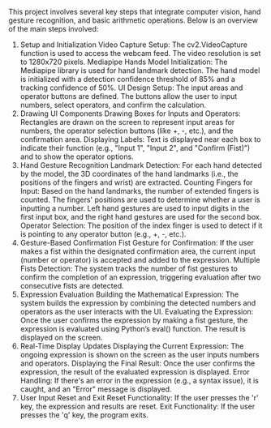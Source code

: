 This project involves several key steps that integrate computer vision, hand gesture recognition, and basic arithmetic operations. Below is an overview of the main steps involved:

1. Setup and Initialization
  Video Capture Setup: The cv2.VideoCapture function is used to access the webcam feed. The video resolution is set to 1280x720 pixels.
  Mediapipe Hands Model Initialization: The Mediapipe library is used for hand landmark detection. The hand model is initialized with a detection confidence threshold of 85% and a tracking confidence of 50%.
  UI Design Setup: The input areas and operator buttons are defined. The buttons allow the user to input numbers, select operators, and confirm the calculation.
2. Drawing UI Components
  Drawing Boxes for Inputs and Operators: Rectangles are drawn on the screen to represent input areas for numbers, the operator selection buttons (like +, -, etc.), and the confirmation area.
  Displaying Labels: Text is displayed near each box to indicate their function (e.g., "Input 1", "Input 2", and "Confirm (Fist)") and to show the operator options.
3. Hand Gesture Recognition
  Landmark Detection: For each hand detected by the model, the 3D coordinates of the hand landmarks (i.e., the positions of the fingers and wrist) are extracted.
  Counting Fingers for Input: Based on the hand landmarks, the number of extended fingers is counted. The fingers' positions are used to determine whether a user is inputting a number.
                              Left hand gestures are used to input digits in the first input box, and the right hand gestures are used for the second box.
  Operator Selection: The position of the index finger is used to detect if it is pointing to any operator button (e.g., +, -, etc.).
4. Gesture-Based Confirmation
  Fist Gesture for Confirmation: If the user makes a fist within the designated confirmation area, the current input (number or operator) is accepted and added to the expression.
  Multiple Fists Detection: The system tracks the number of fist gestures to confirm the completion of an expression, triggering evaluation after two consecutive fists are detected.
5. Expression Evaluation
  Building the Mathematical Expression: The system builds the expression by combining the detected numbers and operators as the user interacts with the UI.
  Evaluating the Expression: Once the user confirms the expression by making a fist gesture, the expression is evaluated using Python’s eval() function. The result is displayed on the screen.
6. Real-Time Display Updates
  Displaying the Current Expression: The ongoing expression is shown on the screen as the user inputs numbers and operators.
  Displaying the Final Result: Once the user confirms the expression, the result of the evaluated expression is displayed.
Error Handling: If there's an error in the expression (e.g., a syntax issue), it is caught, and an "Error" message is displayed.
7. User Input Reset and Exit
  Reset Functionality: If the user presses the 'r' key, the expression and results are reset.
  Exit Functionality: If the user presses the 'q' key, the program exits.
